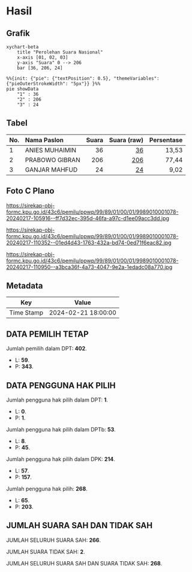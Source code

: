 # Hasil

## Grafik

```mermaid
xychart-beta
    title "Perolehan Suara Nasional"
    x-axis [01, 02, 03]
    y-axis "Suara" 0 --> 206
    bar [36, 206, 24]
```

```mermaid
%%{init: {"pie": {"textPosition": 0.5}, "themeVariables": {"pieOuterStrokeWidth": "5px"}} }%%
pie showData
    "1" : 36
    "2" : 206
    "3" : 24
```

## Tabel

| No. | Nama Paslon    | Suara | Suara (raw) | Persentase |
|:--- |:-------------- | -----:| -----------:| ----------:|
| 1   | ANIES MUHAIMIN | 36    | [36][p-1]   | 13,53      |
| 2   | PRABOWO GIBRAN | 206   | [206][p-2]  | 77,44      |
| 3   | GANJAR MAHFUD  | 24    | [24][p-3]   | 9,02       |


[p-1]: https://github.com/gigit-pemilu/pemilu-2024/blob/main/pilpres/hitung-suara/sub/99-luar-negeri/sub/89-penang-malaysia/sub/01-penang-malaysia/sub/0001-penang-malaysia/sub/078-ksk-063/sub/paslon-1.txt
[p-2]: https://github.com/gigit-pemilu/pemilu-2024/blob/main/pilpres/hitung-suara/sub/99-luar-negeri/sub/89-penang-malaysia/sub/01-penang-malaysia/sub/0001-penang-malaysia/sub/078-ksk-063/sub/paslon-2.txt
[p-3]: https://github.com/gigit-pemilu/pemilu-2024/blob/main/pilpres/hitung-suara/sub/99-luar-negeri/sub/89-penang-malaysia/sub/01-penang-malaysia/sub/0001-penang-malaysia/sub/078-ksk-063/sub/paslon-3.txt

## Foto C Plano

https://sirekap-obj-formc.kpu.go.id/43c6/pemilu/ppwp/99/89/01/00/01/9989010001078-20240217-105916--ff7d32ec-395d-46fa-a97c-d1ee09acc3dd.jpg

https://sirekap-obj-formc.kpu.go.id/43c6/pemilu/ppwp/99/89/01/00/01/9989010001078-20240217-110352--01ed4d43-1763-432a-bd74-0ed71f6eac82.jpg

https://sirekap-obj-formc.kpu.go.id/43c6/pemilu/ppwp/99/89/01/00/01/9989010001078-20240217-110950--a3bca36f-4a73-4047-9e2a-1edadc08a770.jpg


## Metadata

| Key        | Value               |
| ---------- | ------------------- |
| Time Stamp | 2024-02-21 18:00:00 |


## DATA PEMILIH TETAP

Jumlah pemilih dalam DPT: **402**.
 * L: **59**.
 * P: **343**.

## DATA PENGGUNA HAK PILIH

Jumlah pengguna hak pilih dalam DPT: **1**.
 * L: **0**.
 * P: **1**.

Jumlah pengguna hak pilih dalam DPTb: **53**.
 * L: **8**.
 * P: **45**.

Jumlah pengguna hak pilih dalam DPK: **214**.
 * L: **57**.
 * P: **157**.

Jumlah pengguna hak pilih: **268**.
 * L: **65**.
 * P: **203**.

## JUMLAH SUARA SAH DAN TIDAK SAH

JUMLAH SELURUH SUARA SAH: **266**.

JUMLAH SUARA TIDAK SAH: **2**.

JUMLAH SELURUH SUARA SAH DAN SUARA TIDAK SAH: **268**.


